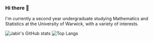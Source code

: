 ### Hi there 👋

<!--
**j-hussain/j-hussain** is a ✨ _special_ ✨ repository because its `README.md` (this file) appears on your GitHub profile.

Here are some ideas to get you started:

- 🔭 I’m currently working on ...
- 🌱 I’m currently learning ...
- 👯 I’m looking to collaborate on ...
- 🤔 I’m looking for help with ...
- 💬 Ask me about ...
- 📫 How to reach me: ...
- 😄 Pronouns: ...
- ⚡ Fun fact: ...
-->

I'm currently a second year undergraduate studying Mathematics and Statistics at the University of Warwick, with a variety of interests.

![Jabir's GitHub stats](https://github-readme-stats.vercel.app/api?username=j-hussain&count_private=true&theme=synthwave)
![Top Langs](https://github-readme-stats.vercel.app/api/top-langs/?username=j-hussain&theme=synthwave)


